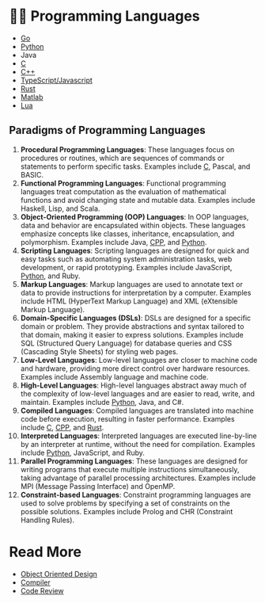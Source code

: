 # 👨‍💻 Programming Languages

- [Go](Golang.md)
- [Python](Python.md)
- Java
- [C](C.md)
- [C++](CPP.md)
- [TypeScript/Javascript](TypeScript.md)
- [Rust](Rust.md)
- [Matlab](Matlab.md)
- [Lua](Lua.md)

## Paradigms of Programming Languages

1. **Procedural Programming Languages**: These languages focus on procedures or routines, which are sequences of commands or statements to perform specific tasks. Examples include [C](C.md), Pascal, and BASIC.
2. **Functional Programming Languages**: Functional programming languages treat computation as the evaluation of mathematical functions and avoid changing state and mutable data. Examples include Haskell, Lisp, and Scala.
3. **Object-Oriented Programming (OOP) Languages**: In OOP languages, data and behavior are encapsulated within objects. These languages emphasize concepts like classes, inheritance, encapsulation, and polymorphism. Examples include Java, [CPP](CPP.md), and [Python](Python.md).
4. **Scripting Languages**: Scripting languages are designed for quick and easy tasks such as automating system administration tasks, web development, or rapid prototyping. Examples include JavaScript, [Python](Python.md), and Ruby.
5. **Markup Languages**: Markup languages are used to annotate text or data to provide instructions for interpretation by a computer. Examples include HTML (HyperText Markup Language) and XML (eXtensible Markup Language).
6. **Domain-Specific Languages (DSLs)**: DSLs are designed for a specific domain or problem. They provide abstractions and syntax tailored to that domain, making it easier to express solutions. Examples include SQL (Structured Query Language) for database queries and CSS (Cascading Style Sheets) for styling web pages.
7. **Low-Level Languages**: Low-level languages are closer to machine code and hardware, providing more direct control over hardware resources. Examples include Assembly language and machine code.
8. **High-Level Languages**: High-level languages abstract away much of the complexity of low-level languages and are easier to read, write, and maintain. Examples include [Python](Python.md), Java, and C#.
9. **Compiled Languages**: Compiled languages are translated into machine code before execution, resulting in faster performance. Examples include [C](C.md), [CPP](CPP.md), and [Rust](Rust.md).
10. **Interpreted Languages**: Interpreted languages are executed line-by-line by an interpreter at runtime, without the need for compilation. Examples include [Python](Python.md), JavaScript, and Ruby.
11. **Parallel Programming Languages**: These languages are designed for writing programs that execute multiple instructions simultaneously, taking advantage of parallel processing architectures. Examples include MPI (Message Passing Interface) and OpenMP.
12. **Constraint-based Languages**: Constraint programming languages are used to solve problems by specifying a set of constraints on the possible solutions. Examples include Prolog and CHR (Constraint Handling Rules).

# Read More

- [Object Oriented Design](Object%20Oriented%20Design.md)
- [Compiler](Compiler.md)
- [Code Review](Code%20Review.md)